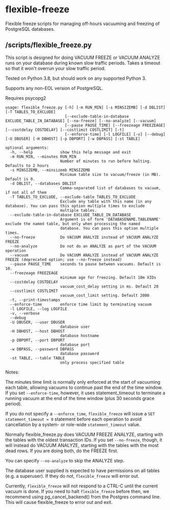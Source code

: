 flexible-freeze
===============

Flexible freeze scripts for managing off-hours vacuuming and freezing of PostgreSQL databases.


/scripts/flexible_freeze.py
---------------------------

This script is designed for doing VACUUM FREEZE or VACUUM ANALYZE
runs on your database during known slow traffic periods. Takes a
timeout so that it won't overrun your slow traffic period.

Tested on Python 3.8, but should work on any supported Python 3.

Supports any non-EOL version of PostgreSQL.

Requires psycopg2

    usage: flexible_freeze.py [-h] [-m RUN_MIN] [-s MINSIZEMB] [-d DBLIST] [-T TABLES_TO_EXCLUDE]
                              [--exclude-table-in-database EXCLUDE_TABLE_IN_DATABASE] [--no-freeze] [--no-analyze] [--vacuum]
                              [--pause PAUSE_TIME] [--freezeage FREEZEAGE] [--costdelay COSTDELAY] [--costlimit COSTLIMIT] [-t]
                              [--enforce-time] [-l LOGFILE] [-v] [--debug] [-U DBUSER] [-H DBHOST] [-p DBPORT] [-w DBPASS] [-st TABLE]

    optional arguments:
      -h, --help            show this help message and exit
      -m RUN_MIN, --minutes RUN_MIN
                            Number of minutes to run before halting. Defaults to 2 hours
      -s MINSIZEMB, --minsizemb MINSIZEMB
                            Minimum table size to vacuum/freeze (in MB). Default is 0.
      -d DBLIST, --databases DBLIST
                            Comma-separated list of databases to vacuum, if not all of them
      -T TABLES_TO_EXCLUDE, --exclude-table TABLES_TO_EXCLUDE
                            Exclude any table with this name (in any database). You can pass this option multiple times to exclude
                            multiple tables.
      --exclude-table-in-database EXCLUDE_TABLE_IN_DATABASE
                            Argument is of form 'DATABASENAME.TABLENAME' exclude the named table, but only when processing the named
                            database. You can pass this option multiple times.
      --no-freeze           Do VACUUM ANALYZE instead of VACUUM ANALYZE FREEZE
      --no-analyze          Do not do an ANALYZE as part of the VACUUM operation
      --vacuum              Do VACUUM ANALYZE instead of VACUUM ANALYZE FREEZE (deprecated option; use --no-freeze instead)
      --pause PAUSE_TIME    seconds to pause between vacuums. Default is 10.
      --freezeage FREEZEAGE
                            minimum age for freezing. Default 10m XIDs
      --costdelay COSTDELAY
                            vacuum_cost_delay setting in ms. Default 20
      --costlimit COSTLIMIT
                            vacuum_cost_limit setting. Default 2000
      -t, --print-timestamps
      --enforce-time        enforce time limit by terminating vacuum
      -l LOGFILE, --log LOGFILE
      -v, --verbose
      --debug
      -U DBUSER, --user DBUSER
                            database user
      -H DBHOST, --host DBHOST
                            database hostname
      -p DBPORT, --port DBPORT
                            database port
      -w DBPASS, --password DBPASS
                            database password
      -st TABLE, --table TABLE
                            only process specified table

Notes:

The minutes time limit is normally only enforced at the start of vacuuming each table, allowing vacuums to continue past the end of the time window.  If you set `--enforce-time`, however, it uses statement_timeout to terminate a running vacuum at the end of the time window (plus 30 seconds grace period).

If you do not specify a `--enforce_time`, `flexible_freeze` will issue a `SET statement_timeout = 0` statement before each operation
to avoid cancellation by a system- or role-wide `statement_timeout` value.

Normally flexible_freeze.py does VACUUM FREEZE ANALYZE, starting with the tables with the oldest transaction IDs.  If you set `--no-freeze`, though, it will instead do VACUUM ANALYZE, starting with the tables with the most dead rows.  If you are doing both, do the FREEZE first.

You can specify `--no-analyze` to skip the ANALYZE step. 

The database user supplied is expected to have permissions on all tables (e.g. a superuser).  If they do not, `flexible_freeze` will error out.

Currently, `flexible_freeze` will not respond to a CTRL-C until the current vacuum is done.  If you need to halt `flexible_freeze` before then, we recommend using pg_cancel_backend() from the Postgres command line.  This will cause flexible_freeze to error out and exit.


